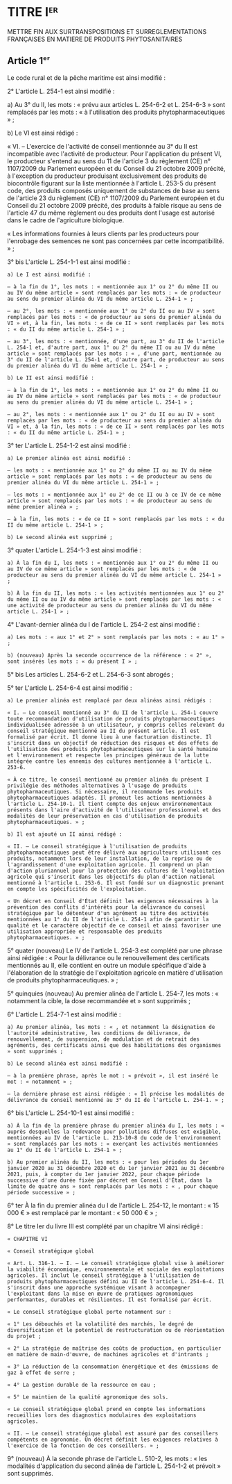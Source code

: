 # TITRE Iᴱᴿ

METTRE FIN AUX SURTRANSPOSITIONS ET SURREGLEMENTATIONS FRANÇAISES EN MATIERE DE PRODUITS PHYTOSANITAIRES

## Article 1ᵉʳ

Le code rural et de la pêche maritime est ainsi modifié :

2° L'article L. 254-1 est ainsi modifié :

a) Au 3° du II, les mots : « prévu aux articles L. 254-6-2 et L. 254-6-3 » sont remplacés par les mots : « à l'utilisation des produits phytopharmaceutiques » ;

b) Le VI est ainsi rédigé :

« VI. – L'exercice de l'activité de conseil mentionnée au 3° du II est incompatible avec l'activité de producteur. Pour l'application du présent VI, le producteur s'entend au sens du 11 de l'article 3 du règlement (CE) n° 1107/2009 du Parlement européen et du Conseil du 21 octobre 2009 précité, à l'exception du producteur produisant exclusivement des produits de biocontrôle figurant sur la liste mentionnée à l'article L. 253-5 du présent code, des produits composés uniquement de substances de base au sens de l'article 23 du règlement (CE) n° 1107/2009 du Parlement européen et du Conseil du 21 octobre 2009 précité, des produits à faible risque au sens de l'article 47 du même règlement ou des produits dont l'usage est autorisé dans le cadre de l'agriculture biologique.

« Les informations fournies à leurs clients par les producteurs pour l'enrobage des semences ne sont pas concernées par cette incompatibilité. » ;

3° bis L'article L. 254-1-1 est ainsi modifié :

    a) Le I est ainsi modifié :

    – à la fin du 1°, les mots : « mentionnée aux 1° ou 2° du même II ou au IV du même article » sont remplacés par les mots : « de producteur au sens du premier alinéa du VI du même article L. 254-1 » ;

    – au 2°, les mots : « mentionnée aux 1° ou 2° du II ou au IV » sont remplacés par les mots : « de producteur au sens du premier alinéa du VI » et, à la fin, les mots : « de ce II » sont remplacés par les mots : « du II du même article L. 254-1 » ;

    – au 3°, les mots : « mentionnée, d'une part, au 3° du II de l'article L. 254-1 et, d'autre part, aux 1° ou 2° du même II ou au IV du même article » sont remplacés par les mots : « , d'une part, mentionnée au 3° du II de l'article L. 254-1 et, d'autre part, de producteur au sens du premier alinéa du VI du même article L. 254-1 » ;

    b) Le II est ainsi modifié :

    – à la fin du 1°, les mots : « mentionnée aux 1° ou 2° du même II ou au IV du même article » sont remplacés par les mots : « de producteur au sens du premier alinéa du VI du même article L. 254-1 » ;

    – au 2°, les mots : « mentionnée aux 1° ou 2° du II ou au IV » sont remplacés par les mots : « de producteur au sens du premier alinéa du VI » et, à la fin, les mots : « de ce II » sont remplacés par les mots : « du II du même article L. 254-1 » ;

3° ter L'article L. 254-1-2 est ainsi modifié :

    a) Le premier alinéa est ainsi modifié :

    – les mots : « mentionnée aux 1° ou 2° du même II ou au IV du même article » sont remplacés par les mots : « de producteur au sens du premier alinéa du VI du même article L. 254-1 » ;

    – les mots : « mentionnée aux 1° ou 2° de ce II ou à ce IV de ce même article » sont remplacés par les mots : « de producteur au sens du même premier alinéa » ;

    – à la fin, les mots : « de ce II » sont remplacés par les mots : « du II du même article L. 254-1 » ;

    b) Le second alinéa est supprimé ;

3° quater L'article L. 254-1-3 est ainsi modifié :

    a) À la fin du I, les mots : « mentionnée aux 1° ou 2° du même II ou au IV de ce même article » sont remplacés par les mots : « de producteur au sens du premier alinéa du VI du même article L. 254-1 » ;

    b) À la fin du II, les mots : « les activités mentionnées aux 1° ou 2° du même II ou au IV du même article » sont remplacés par les mots : « une activité de producteur au sens du premier alinéa du VI du même article L. 254-1 » ;

4° L'avant-dernier alinéa du I de l'article L. 254-2 est ainsi modifié :

    a) Les mots : « aux 1° et 2° » sont remplacés par les mots : « au 1° » ;

    b) (nouveau) Après la seconde occurrence de la référence : « 2° », sont insérés les mots : « du présent I » ;

5° bis Les articles L. 254-6-2 et L. 254-6-3 sont abrogés ;

5° ter L'article L. 254-6-4 est ainsi modifié :

    a) Le premier alinéa est remplacé par deux alinéas ainsi rédigés :

    « I. – Le conseil mentionné au 3° du II de l'article L. 254-1 couvre toute recommandation d'utilisation de produits phytopharmaceutiques individualisée adressée à un utilisateur, y compris celles relevant du conseil stratégique mentionné au II du présent article. Il est formalisé par écrit. Il donne lieu à une facturation distincte. Il s'inscrit dans un objectif de réduction des risques et des effets de l'utilisation des produits phytopharmaceutiques sur la santé humaine et l'environnement et respecte les principes généraux de la lutte intégrée contre les ennemis des cultures mentionnée à l'article L. 253-6.

    « À ce titre, le conseil mentionné au premier alinéa du présent I privilégie des méthodes alternatives à l'usage de produits phytopharmaceutiques. Si nécessaire, il recommande les produits phytopharmaceutiques adaptés. Il promeut les actions mentionnées à l'article L. 254-10-1. Il tient compte des enjeux environnementaux présents dans l'aire d'activité de l'utilisateur professionnel et des modalités de leur préservation en cas d'utilisation de produits phytopharmaceutiques. » ;

    b) Il est ajouté un II ainsi rédigé :

    « II. – Le conseil stratégique à l'utilisation de produits phytopharmaceutiques peut être délivré aux agriculteurs utilisant ces produits, notamment lors de leur installation, de la reprise ou de l'agrandissement d'une exploitation agricole. Il comprend un plan d'action pluriannuel pour la protection des cultures de l'exploitation agricole qui s'inscrit dans les objectifs du plan d'action national mentionné à l'article L. 253-6. Il est fondé sur un diagnostic prenant en compte les spécificités de l'exploitation.

    « Un décret en Conseil d'État définit les exigences nécessaires à la prévention des conflits d'intérêts pour la délivrance du conseil stratégique par le détenteur d'un agrément au titre des activités mentionnées au 1° du II de l'article L. 254-1 afin de garantir la qualité et le caractère objectif de ce conseil et ainsi favoriser une utilisation appropriée et responsable des produits phytopharmaceutiques. » ;

5° quater (nouveau) Le IV de l'article L. 254-3 est complété par une phrase ainsi rédigée : « Pour la délivrance ou le renouvellement des certificats mentionnés au II, elle contient en outre un module spécifique d'aide à l'élaboration de la stratégie de l'exploitation agricole en matière d'utilisation de produits phytopharmaceutiques. » ;

5° quinquies (nouveau) Au premier alinéa de l'article L. 254-7, les mots : « notamment la cible, la dose recommandée et » sont supprimés ;

6° L'article L. 254-7-1 est ainsi modifié :

    a) Au premier alinéa, les mots : « , et notamment la désignation de l'autorité administrative, les conditions de délivrance, de renouvellement, de suspension, de modulation et de retrait des agréments, des certificats ainsi que des habilitations des organismes » sont supprimés ;

    b) Le second alinéa est ainsi modifié :

    – à la première phrase, après le mot : « prévoit », il est inséré le mot : « notamment » ;

    – la dernière phrase est ainsi rédigée : « Il précise les modalités de délivrance du conseil mentionné au 3° du II de l'article L. 254-1. » ;

6° bis L'article L. 254-10-1 est ainsi modifié :

    a) À la fin de la première phrase du premier alinéa du I, les mots : « auprès desquelles la redevance pour pollutions diffuses est exigible, mentionnées au IV de l'article L. 213-10-8 du code de l'environnement » sont remplacés par les mots : « exerçant les activités mentionnées au 1° du II de l'article L. 254-1 » ;

    b) Au premier alinéa du II, les mots : « pour les périodes du 1er janvier 2020 au 31 décembre 2020 et du 1er janvier 2021 au 31 décembre 2021, puis, à compter du 1er janvier 2022, pour chaque période successive d'une durée fixée par décret en Conseil d'État, dans la limite de quatre ans » sont remplacés par les mots : « , pour chaque période successive » ;

6° ter À la fin du premier alinéa du I de l'article L. 254-12, le montant : « 15 000 € » est remplacé par le montant : « 50 000 € » ;

8° Le titre Ier du livre III est complété par un chapitre VI ainsi rédigé :

    « CHAPITRE VI

    « Conseil stratégique global

    « Art. L. 316-1. – I. – Le conseil stratégique global vise à améliorer la viabilité économique, environnementale et sociale des exploitations agricoles. Il inclut le conseil stratégique à l'utilisation de produits phytopharmaceutiques défini au II de l'article L. 254-6-4. Il s'inscrit dans une approche systémique visant à accompagner l'exploitant dans la mise en œuvre de pratiques agronomiques performantes, durables et résilientes. Il est formalisé par écrit.

    « Le conseil stratégique global porte notamment sur :

    « 1° Les débouchés et la volatilité des marchés, le degré de diversification et le potentiel de restructuration ou de réorientation du projet ;

    « 2° La stratégie de maîtrise des coûts de production, en particulier en matière de main-d'œuvre, de machines agricoles et d'intrants ;

    « 3° La réduction de la consommation énergétique et des émissions de gaz à effet de serre ;

    « 4° La gestion durable de la ressource en eau ;

    « 5° Le maintien de la qualité agronomique des sols.

    « Le conseil stratégique global prend en compte les informations recueillies lors des diagnostics modulaires des exploitations agricoles.

    « II. – Le conseil stratégique global est assuré par des conseillers compétents en agronomie. Un décret définit les exigences relatives à l'exercice de la fonction de ces conseillers. » ;

9° (nouveau) À la seconde phrase de l'article L. 510-2, les mots : « les modalités d'application du second alinéa de l'article L. 254-1-2 et prévoit » sont supprimés.

